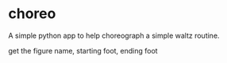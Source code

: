 # choreo
A simple python app to help choreograph a simple waltz routine.


get the figure name, starting foot, ending foot
